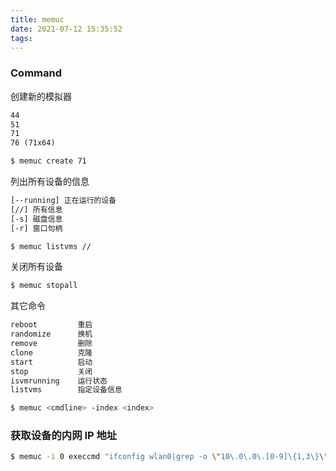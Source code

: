```yaml
---
title: memuc
date: 2021-07-12 15:35:52
tags:
---
```


### Command

创建新的模拟器

```tex
44
51
71
76 (71x64)
```

```bash
$ memuc create 71
```

列出所有设备的信息

```tex
[--running] 正在运行的设备
[//] 所有信息
[-s] 磁盘信息
[-r] 窗口句柄
```

```bash
$ memuc listvms //
```

关闭所有设备

```bash
$ memuc stopall
```

其它命令

```tex
reboot         重启
randomize      换机
remove         删除
clone          克隆
start          启动
stop           关闭
isvmrunning    运行状态
listvms        指定设备信息
```

```bash
$ memuc <cmdline> -index <index>
```

### 获取设备的内网 IP 地址

```bash
$ memuc -i 0 execcmd "ifconfig wlan0|grep -o \"10\.0\.0\.[0-9]\{1,3\}\"|grep -v 10.0.0.255"
```

